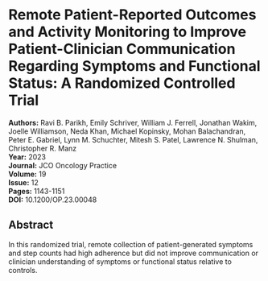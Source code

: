# Remote Patient-Reported Outcomes and Activity Monitoring to Improve Patient-Clinician Communication Regarding Symptoms and Functional Status: A Randomized Controlled Trial

**Authors:** Ravi B. Parikh, Emily Schriver, William J. Ferrell, Jonathan Wakim, Joelle Williamson, Neda Khan, Michael Kopinsky, Mohan Balachandran, Peter E. Gabriel, Lynn M. Schuchter, Mitesh S. Patel, Lawrence N. Shulman, Christopher R. Manz  
**Year:** 2023  
**Journal:** JCO Oncology Practice  
**Volume:** 19  
**Issue:** 12  
**Pages:** 1143-1151  
**DOI:** 10.1200/OP.23.00048  

## Abstract
In this randomized trial, remote collection of patient-generated symptoms and step counts had high adherence but did not improve communication or clinician understanding of symptoms or functional status relative to controls.

